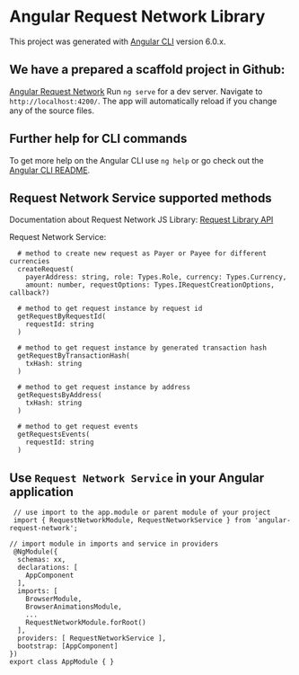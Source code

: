 # Angular Request Network Library

This project was generated with [Angular CLI](https://github.com/angular/angular-cli) version 6.0.x.

## We have a prepared a scaffold project in Github:

[Angular Request Network](https://github.com/GildedFinance/angular-request-network)
Run `ng serve` for a dev server. Navigate to `http://localhost:4200/`.
The app will automatically reload if you change any of the source files.

## Further help for CLI commands

To get more help on the Angular CLI use `ng help` or go check out the [Angular CLI README](https://github.com/angular/angular-cli/blob/master/README.md).

## Request Network Service supported methods

Documentation about Request Network JS Library:
[Request Library API](https://docs-js-lib.request.network/index.html)

Request Network Service:

```
  # method to create new request as Payer or Payee for different currencies
  createRequest(
    payerAddress: string, role: Types.Role, currency: Types.Currency,
    amount: number, requestOptions: Types.IRequestCreationOptions, callback?)

  # method to get request instance by request id
  getRequestByRequestId(
    requestId: string
  )

  # method to get request instance by generated transaction hash
  getRequestByTransactionHash(
    txHash: string
  )

  # method to get request instance by address
  getRequestsByAddress(
    txHash: string
  )

  # method to get request events
  getRequestsEvents(
    requestId: string
  )  

```

## Use `Request Network Service` in your Angular application

```
 // use import to the app.module or parent module of your project
 import { RequestNetworkModule, RequestNetworkService } from 'angular-request-network';

// import module in imports and service in providers
 @NgModule({
  schemas: xx,
  declarations: [
    AppComponent
  ],
  imports: [
    BrowserModule,
    BrowserAnimationsModule,
    ...
    RequestNetworkModule.forRoot()
  ],
  providers: [ RequestNetworkService ],
  bootstrap: [AppComponent]
})
export class AppModule { }
```
